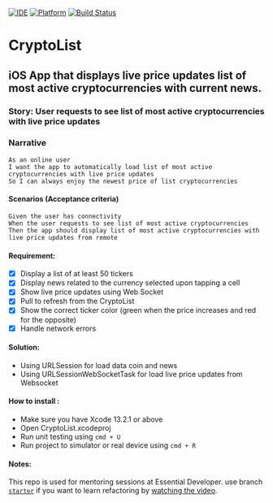 [![IDE](https://img.shields.io/badge/Xcode-13.2.1-blue.svg)](https://developer.apple.com/xcode/)
[![Platform](https://img.shields.io/badge/iOS-15.2-green.svg)](https://developer.apple.com/ios/)
[![Build Status](https://github.com/IhwanID/CryptoList/actions/workflows/CryptoList.yml/badge.svg)](https://github.com/IhwanID/CryptoList/actions/workflows/CryptoList.yml)

# CryptoList

## iOS App that displays live price updates list of most active cryptocurrencies with current news.

### Story: User requests to see list of most active cryptocurrencies with live price updates

### Narrative

```
As an online user
I want the app to automatically load list of most active cryptocurrencies with live price updates
So I can always enjoy the newest price of list cryptocurrencies
```

#### Scenarios (Acceptance criteria)

```
Given the user has connectivity
When the user requests to see list of most active cryptocurrencies
Then the app should display list of most active cryptocurrencies with live price updates from remote
```

#### Requirement:

- [x] Display a list of at least 50 tickers
- [x] Display news related to the currency selected upon tapping a cell
- [x] Show live price updates using Web Socket
- [x] Pull to refresh from the CryptoList
- [x] Show the correct ticker color (green when the price increases and red for the opposite)
- [x] Handle network errors

#### Solution:

- Using URLSession for load data coin and news
- Using URLSessionWebSocketTask for load live price updates from Websocket

#### How to install :
- Make sure you have Xcode 13.2.1 or above
- Open CryptoList.xcodeproj
- Run unit testing using `cmd + U`
- Run project to simulator or real device using `cmd + R`


#### Notes: 

This repo is used for mentoring sessions at Essential Developer. use branch [`starter`](https://github.com/IhwanID/CryptoList/tree/starter) if you want to learn refactoring by [watching the video](https://youtu.be/7YXYgT2zTAQ).
